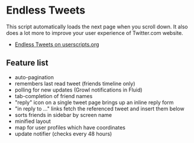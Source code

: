 Endless Tweets
==============

This script automatically loads the next page when you scroll down.
It also does a lot more to improve your user experience of Twitter.com website.

 - [Endless Tweets on userscripts.org][1]

Feature list
------------

 - auto-pagination
 - remembers last read tweet (friends timeline only)
 - polling for new updates (Growl notifications in Fluid)
 - tab-completion of friend names
 - "reply" icon on a single tweet page brings up an inline reply form
 - "in reply to ..." links fetch the referenced tweet and insert them below
 - sorts friends in sidebar by screen name
 - minified layout
 - map for user profiles which have coordinates
 - update notifier (checks every 48 hours)

[1]: http://userscripts.org/scripts/show/24398
